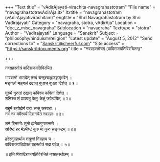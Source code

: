 +++
"Text title" = "vAdirAjayati-virachita-navagrahastotram"
"File name" = "navagrahastotravAdirAja.itx"
itxtitle = "navagrahastotram (vAdirAjayativirachitam)"
engtitle = "ShrI Navagrahastotram by Shri Vadirajayati"
Category = "navagraha, stotra, vAdirAja"
Location = "doc_z_misc_navagraha"
Sublocation = "navagraha"
Texttype = "stotra"
Author = "Vadirajayati"
Language = "Sanskrit"
Subject = "philosophy/hinduism/religion"
"Latest update" = "August 5, 2012"
"Send corrections to" = "Sanskrit@cheerful.com"
"Site access" = "https://sanskritdocuments.org"
title = "नवग्रहस्तोत्रम् (वादिराजयतिविरचितम्)"

+++
  
 नवग्रहस्तोत्रं वादिराजयतिविरचित   
  
भास्वान्मे भासयेत् तत्त्वं चन्द्रश्चाह्लादकृद्भवेत् ।  
मङ्गलो मङ्गलं दद्यात् बुधश्च बुधतां दिशेत् ॥ १॥  
  
गुरुर्मे गुरुतां दद्यात् कविश्च कवितां दिशेत् ।  
शनिश्च शं प्रापयतु केतुः केतुं जयेऽर्पयेत् ॥ २॥  
  
राहुर्मे रहयेद्रोगं ग्रहाः सन्तु करग्रहाः ।  
नवं नवं ममैश्वर्यं दिशन्त्वेते नवग्रहाः ॥ ३॥  
  
शने दिनमणेः सूनो ह्यनेकगुणसन्मणे ।  
अरिष्टं हर मेऽभीष्टं कुरु मा कुरु सङ्कटम् ॥ ४॥  
  
हरेरनुग्रहार्थाय शत्रुणां निग्रहाय च ।  
वादिराजयतिप्रोक्तं ग्रहस्तोत्रं सदा पठेत् ॥ ५॥  
  
॥ इति श्रीवादिराजयतिविरचितं नवग्रहस्तोत्रम् ॥  
  
  
  
